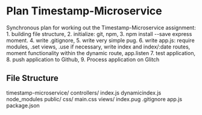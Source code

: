 # Plan Timestamp-Microservice

Synchronous plan for working out the Timestamp-Microservice assignment: 1. building file structure, 2. initialize: git, npm, 3. npm install --save express moment. 4. write .gitignore, 5. write very simple pug. 6. write app.js: require modules, .set views, .use if necessary, write index and index/:date routes, moment functionality within the dynamic route, app.listen 7. test application, 8. push application to Github, 9. Process application on Glitch

## File Structure

timestamp-microservice/
	controllers/
		index.js
		dynamicindex.js
	node_modules
	public/
		css/
			main.css
	views/
		index.pug
	.gitignore
	app.js
	package.json
 
